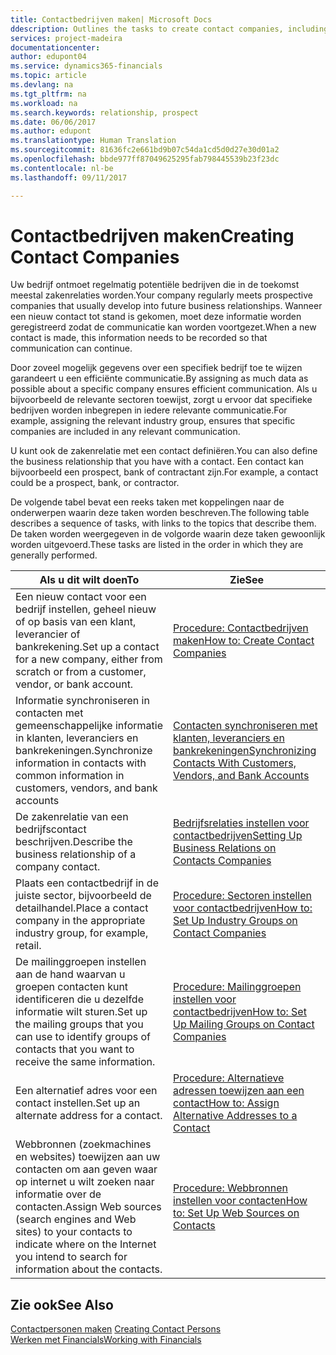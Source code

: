 ```yaml
---
title: Contactbedrijven maken| Microsoft Docs
ddescription: Outlines the tasks to create contact companies, including assigning relevant data about prospects and defining the business relationships you have with companies.
services: project-madeira
documentationcenter: 
author: edupont04
ms.service: dynamics365-financials
ms.topic: article
ms.devlang: na
ms.tgt_pltfrm: na
ms.workload: na
ms.search.keywords: relationship, prospect
ms.date: 06/06/2017
ms.author: edupont
ms.translationtype: Human Translation
ms.sourcegitcommit: 81636fc2e661bd9b07c54da1cd5d0d27e30d01a2
ms.openlocfilehash: bbde977ff87049625295fab798445539b23f23dc
ms.contentlocale: nl-be
ms.lasthandoff: 09/11/2017

---
```

# <a name="creating-contact-companies"></a><span data-ttu-id="27612-102">Contactbedrijven maken</span><span class="sxs-lookup"><span data-stu-id="27612-102">Creating Contact Companies</span></span>
<span data-ttu-id="27612-103">Uw bedrijf ontmoet regelmatig potentiële bedrijven die in de toekomst meestal zakenrelaties worden.</span><span class="sxs-lookup"><span data-stu-id="27612-103">Your company regularly meets prospective companies that usually develop into future business relationships.</span></span> <span data-ttu-id="27612-104">Wanneer een nieuw contact tot stand is gekomen, moet deze informatie worden geregistreerd zodat de communicatie kan worden voortgezet.</span><span class="sxs-lookup"><span data-stu-id="27612-104">When a new contact is made, this information needs to be recorded so that communication can continue.</span></span>

<span data-ttu-id="27612-105">Door zoveel mogelijk gegevens over een specifiek bedrijf toe te wijzen garandeert u een efficiënte communicatie.</span><span class="sxs-lookup"><span data-stu-id="27612-105">By assigning as much data as possible about a specific company ensures efficient communication.</span></span> <span data-ttu-id="27612-106">Als u bijvoorbeeld de relevante sectoren toewijst, zorgt u ervoor dat specifieke bedrijven worden inbegrepen in iedere relevante communicatie.</span><span class="sxs-lookup"><span data-stu-id="27612-106">For example, assigning the relevant industry group, ensures that specific companies are included in any relevant communication.</span></span>

<span data-ttu-id="27612-107">U kunt ook de zakenrelatie met een contact definiëren.</span><span class="sxs-lookup"><span data-stu-id="27612-107">You can also define the business relationship that you have with a contact.</span></span> <span data-ttu-id="27612-108">Een contact kan bijvoorbeeld een prospect, bank of contractant zijn.</span><span class="sxs-lookup"><span data-stu-id="27612-108">For example, a contact could be a prospect, bank, or contractor.</span></span>

<span data-ttu-id="27612-109">De volgende tabel bevat een reeks taken met koppelingen naar de onderwerpen waarin deze taken worden beschreven.</span><span class="sxs-lookup"><span data-stu-id="27612-109">The following table describes a sequence of tasks, with links to the topics that describe them.</span></span> <span data-ttu-id="27612-110">De taken worden weergegeven in de volgorde waarin deze taken gewoonlijk worden uitgevoerd.</span><span class="sxs-lookup"><span data-stu-id="27612-110">These tasks are listed in the order in which they are generally performed.</span></span>

| <span data-ttu-id="27612-111">Als u dit wilt doen</span><span class="sxs-lookup"><span data-stu-id="27612-111">To</span></span> | <span data-ttu-id="27612-112">Zie</span><span class="sxs-lookup"><span data-stu-id="27612-112">See</span></span> |
| --- | --- |
| <span data-ttu-id="27612-113">Een nieuw contact voor een bedrijf instellen, geheel nieuw of op basis van een klant, leverancier of bankrekening.</span><span class="sxs-lookup"><span data-stu-id="27612-113">Set up a contact for a new company, either from scratch or from a customer, vendor, or bank account.</span></span> |[<span data-ttu-id="27612-114">Procedure: Contactbedrijven maken</span><span class="sxs-lookup"><span data-stu-id="27612-114">How to: Create Contact Companies</span></span>](marketing-how-create-contact-companies.md) |
| <span data-ttu-id="27612-115">Informatie synchroniseren in contacten met gemeenschappelijke informatie in klanten, leveranciers en bankrekeningen.</span><span class="sxs-lookup"><span data-stu-id="27612-115">Synchronize information in contacts with common information in customers, vendors, and bank accounts</span></span> |[<span data-ttu-id="27612-116">Contacten synchroniseren met klanten, leveranciers en bankrekeningen</span><span class="sxs-lookup"><span data-stu-id="27612-116">Synchronizing Contacts With Customers, Vendors, and Bank Accounts</span></span>](marketing-synchronize-contacts-customers-vendors-bank-accounts.md) |
| <span data-ttu-id="27612-117">De zakenrelatie van een bedrijfscontact beschrijven.</span><span class="sxs-lookup"><span data-stu-id="27612-117">Describe the business relationship of a company contact.</span></span> |[<span data-ttu-id="27612-118">Bedrijfsrelaties instellen voor contactbedrijven</span><span class="sxs-lookup"><span data-stu-id="27612-118">Setting Up Business Relations on Contacts Companies</span></span>](marketing-business-relations.md) |
| <span data-ttu-id="27612-119">Plaats een contactbedrijf in de juiste sector, bijvoorbeeld de detailhandel.</span><span class="sxs-lookup"><span data-stu-id="27612-119">Place a contact company in the appropriate industry group, for example, retail.</span></span> |[<span data-ttu-id="27612-120">Procedure: Sectoren instellen voor contactbedrijven</span><span class="sxs-lookup"><span data-stu-id="27612-120">How to: Set Up Industry Groups on Contact Companies</span></span>](marketing-industry-groups.md) |
| <span data-ttu-id="27612-121">De mailinggroepen instellen aan de hand waarvan u groepen contacten kunt identificeren die u dezelfde informatie wilt sturen.</span><span class="sxs-lookup"><span data-stu-id="27612-121">Set up the mailing groups that you can use to identify groups of contacts that you want to receive the same information.</span></span> |[<span data-ttu-id="27612-122">Procedure: Mailinggroepen instellen voor contactbedrijven</span><span class="sxs-lookup"><span data-stu-id="27612-122">How to: Set Up Mailing Groups on Contact Companies</span></span>](marketing-mailing-groups.md) |
| <span data-ttu-id="27612-123">Een alternatief adres voor een contact instellen.</span><span class="sxs-lookup"><span data-stu-id="27612-123">Set up an alternate address for a contact.</span></span> |[<span data-ttu-id="27612-124">Procedure: Alternatieve adressen toewijzen aan een contact</span><span class="sxs-lookup"><span data-stu-id="27612-124">How to: Assign Alternative Addresses to a Contact</span></span>](marketing-how-assign-alternate-address.md) |
| <span data-ttu-id="27612-125">Webbronnen (zoekmachines en websites) toewijzen aan uw contacten om aan geven waar op internet u wilt zoeken naar informatie over de contacten.</span><span class="sxs-lookup"><span data-stu-id="27612-125">Assign Web sources (search engines and Web sites) to your contacts to indicate where on the Internet you intend to search for information about the contacts.</span></span> |[<span data-ttu-id="27612-126">Procedure: Webbronnen instellen voor contacten</span><span class="sxs-lookup"><span data-stu-id="27612-126">How to: Set Up Web Sources on Contacts</span></span>](marketing-web-sources.md) |

## <a name="see-also"></a><span data-ttu-id="27612-127">Zie ook</span><span class="sxs-lookup"><span data-stu-id="27612-127">See Also</span></span>
<span data-ttu-id="27612-128">[Contactpersonen maken](marketing-create-contact-persons.md) </span><span class="sxs-lookup"><span data-stu-id="27612-128">[Creating Contact Persons](marketing-create-contact-persons.md) </span></span>  
[<span data-ttu-id="27612-129">Werken met Financials</span><span class="sxs-lookup"><span data-stu-id="27612-129">Working with Financials</span></span>](ui-work-product.md)

